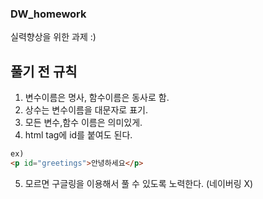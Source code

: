 ### DW_homework

실력향상을 위한 과제 :)

## 풀기 전 규칙

1. 변수이름은 명사, 함수이름은 동사로 함.
2. 상수는 변수이름을 대문자로 표기.
3. 모든 변수,함수 이름은 의미있게.
4. html tag에 id를 붙여도 된다.

```html
ex)
<p id="greetings">안녕하세요</p>
```

5. 모르면 구글링을 이용해서 풀 수 있도록 노력한다. (네이버링 X)
